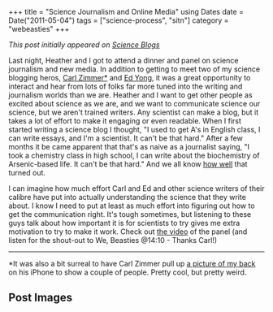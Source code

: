 +++
title = "Science Journalism and Online Media"
using Dates
date = Date("2011-05-04")
tags = ["science-process", "sitn"]
category = "webeasties"
+++

_This post initially appeared on [Science Blogs](http://scienceblogs.com/webeasties)_

Last night, Heather and I got to attend a dinner and panel on science journalism and new media. In addition to getting to meet two of my science blogging heros, [Carl Zimmer*](http://blogs.discovermagazine.com/loom/) and [Ed Yong](http://blogs.discovermagazine.com/notrocketscience/), it was a great opportunity to interact and hear from lots of folks far more tuned into the writing and journalism worlds than we are. 
Heather and I want to get other people as excited about science as we are, and we want to communicate science our science, but we aren't trained writers. Any scientist can make a blog, but it takes a lot of effort to make it engaging or even readable. When I first started writing a science blog I thought, "I used to get A's in English class, I can write essays, and I'm a scientist. It can't be that hard." After a few months it be came apparent that that's as naive as a journalist saying, "I took a chemistry class in high school, I can write about the biochemistry of Arsenic-based life. It can't be that hard." 
And we all know [how well](http://blogs.discovermagazine.com/notrocketscience/2010/12/10/arsenic-bacteria-a-post-mortem-a-review-and-some-navel-gazing/) that turned out.

I can imagine how much effort Carl and Ed and other science writers of their calibre have put into actually understanding the science that they write about. I know I need to put at least as much effort into figuring out how to get the communication right. It's tough sometimes, but listening to these guys talk about how important it is for scientists to try gives me extra motivation to try to make it work. 
Check out [the video](http://amps-web.amps.ms.mit.edu/public/CambridgeScience/2010-2011/2011may03/) of the panel (and listen for the shout-out to We, Beasties @14:10 - Thanks Carl!)

-----

*It was also a bit surreal to have Carl Zimmer pull up [a picture of my back](http://blogs.discovermagazine.com/loom/science-tattoo-emporium/?nggpage=5&pid=217) on his iPhone to show a couple of people. Pretty cool, but pretty weird.

      
  

 ## Post Images


